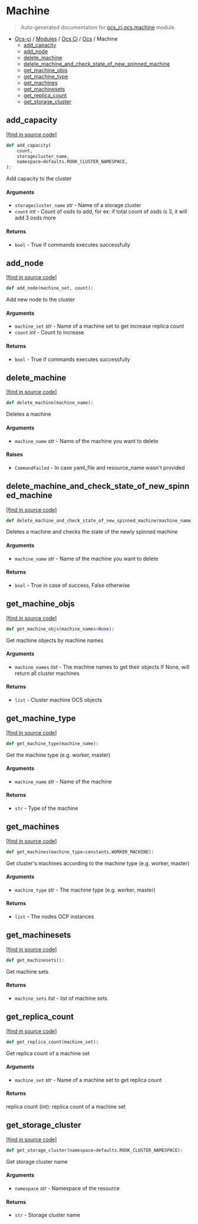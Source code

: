 # Machine

> Auto-generated documentation for [ocs_ci.ocs.machine](https://github.com/gklein/ocs-ci/blob/master/ocs_ci/ocs/machine.py) module.

- [Ocs-ci](../../README.md#ocs-ci) / [Modules](../../MODULES.md#ocs-ci-modules) / [Ocs Ci](../index.md#ocs-ci) / [Ocs](index.md#ocs) / Machine
    - [add_capacity](#add_capacity)
    - [add_node](#add_node)
    - [delete_machine](#delete_machine)
    - [delete_machine_and_check_state_of_new_spinned_machine](#delete_machine_and_check_state_of_new_spinned_machine)
    - [get_machine_objs](#get_machine_objs)
    - [get_machine_type](#get_machine_type)
    - [get_machines](#get_machines)
    - [get_machinesets](#get_machinesets)
    - [get_replica_count](#get_replica_count)
    - [get_storage_cluster](#get_storage_cluster)

## add_capacity

[[find in source code]](https://github.com/gklein/ocs-ci/blob/master/ocs_ci/ocs/machine.py#L171)

```python
def add_capacity(
    count,
    storagecluster_name,
    namespace=defaults.ROOK_CLUSTER_NAMESPACE,
):
```

Add capacity to the cluster

#### Arguments

- `storagecluster_name` *str* - Name of a storage cluster
- `count` *int* - Count of osds to add, for ex: if total count of osds is 3, it will add 3 osds more

#### Returns

- `bool` - True if commands executes successfully

## add_node

[[find in source code]](https://github.com/gklein/ocs-ci/blob/master/ocs_ci/ocs/machine.py#L155)

```python
def add_node(machine_set, count):
```

Add new node to the cluster

#### Arguments

- `machine_set` *str* - Name of a machine set to get increase replica count
- `count` *int* - Count to increase

#### Returns

- `bool` - True if commands executes successfully

## delete_machine

[[find in source code]](https://github.com/gklein/ocs-ci/blob/master/ocs_ci/ocs/machine.py#L53)

```python
def delete_machine(machine_name):
```

Deletes a machine

#### Arguments

- `machine_name` *str* - Name of the machine you want to delete

#### Raises

- `CommandFailed` - In case yaml_file and resource_name wasn't provided

## delete_machine_and_check_state_of_new_spinned_machine

[[find in source code]](https://github.com/gklein/ocs-ci/blob/master/ocs_ci/ocs/machine.py#L91)

```python
def delete_machine_and_check_state_of_new_spinned_machine(machine_name):
```

Deletes a machine and checks the state of the newly spinned
machine

#### Arguments

- `machine_name` *str* - Name of the machine you want to delete

#### Returns

- `bool` - True in case of success, False otherwise

## get_machine_objs

[[find in source code]](https://github.com/gklein/ocs-ci/blob/master/ocs_ci/ocs/machine.py#L10)

```python
def get_machine_objs(machine_names=None):
```

Get machine objects by machine names

#### Arguments

- `machine_names` *list* - The machine names to get their objects
If None, will return all cluster machines

#### Returns

- `list` - Cluster machine OCS objects

## get_machine_type

[[find in source code]](https://github.com/gklein/ocs-ci/blob/master/ocs_ci/ocs/machine.py#L70)

```python
def get_machine_type(machine_name):
```

Get the machine type (e.g. worker, master)

#### Arguments

- `machine_name` *str* - Name of the machine

#### Returns

- `str` - Type of the machine

## get_machines

[[find in source code]](https://github.com/gklein/ocs-ci/blob/master/ocs_ci/ocs/machine.py#L35)

```python
def get_machines(machine_type=constants.WORKER_MACHINE):
```

Get cluster's machines according to the machine type (e.g. worker, master)

#### Arguments

- `machine_type` *str* - The machine type (e.g. worker, master)

#### Returns

- `list` - The nodes OCP instances

## get_machinesets

[[find in source code]](https://github.com/gklein/ocs-ci/blob/master/ocs_ci/ocs/machine.py#L124)

```python
def get_machinesets():
```

Get machine sets

#### Returns

- `machine_sets` *list* - list of machine sets

## get_replica_count

[[find in source code]](https://github.com/gklein/ocs-ci/blob/master/ocs_ci/ocs/machine.py#L141)

```python
def get_replica_count(machine_set):
```

Get replica count of a machine set

#### Arguments

- `machine_set` *str* - Name of a machine set to get replica count

#### Returns

replica count (int): replica count of a machine set

## get_storage_cluster

[[find in source code]](https://github.com/gklein/ocs-ci/blob/master/ocs_ci/ocs/machine.py#L191)

```python
def get_storage_cluster(namespace=defaults.ROOK_CLUSTER_NAMESPACE):
```

Get storage cluster name

#### Arguments

- `namespace` *str* - Namespace of the resource

#### Returns

- `str` - Storage cluster name

